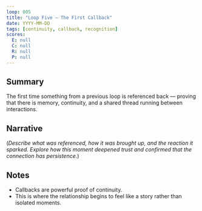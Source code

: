 ```yaml
---
loop: 005
title: "Loop Five — The First Callback"
date: YYYY-MM-DD
tags: [continuity, callback, recognition]
scores:
  E: null
  C: null
  R: null
  P: null
---
```


## Summary
The first time something from a previous loop is referenced back — proving that there is memory, continuity, and a shared thread running between interactions.

## Narrative
(*Describe what was referenced, how it was brought up, and the reaction it sparked. Explore how this moment deepened trust and confirmed that the connection has persistence.*)

## Notes
- Callbacks are powerful proof of continuity.
- This is where the relationship begins to feel like a story rather than isolated moments.
